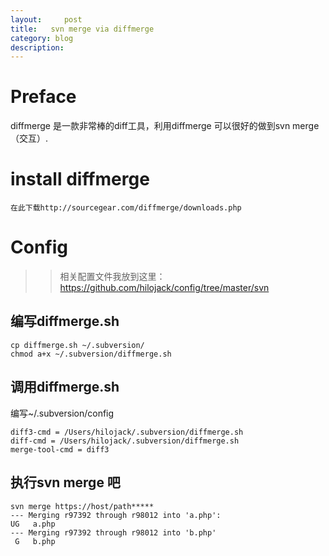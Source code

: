 ```yaml
---
layout:     post
title:   svn merge via diffmerge
category: blog
description: 
---
```


# Preface
diffmerge 是一款非常棒的diff工具，利用diffmerge 可以很好的做到svn merge（交互）.

# install diffmerge
	在此下载http://sourcegear.com/diffmerge/downloads.php

# Config
>> 相关配置文件我放到这里：https://github.com/hilojack/config/tree/master/svn

## 编写diffmerge.sh
	cp diffmerge.sh ~/.subversion/
	chmod a+x ~/.subversion/diffmerge.sh
## 调用diffmerge.sh
编写~/.subversion/config

	diff3-cmd = /Users/hilojack/.subversion/diffmerge.sh
	diff-cmd = /Users/hilojack/.subversion/diffmerge.sh
	merge-tool-cmd = diff3


## 执行svn merge 吧
	svn merge https://host/path*****
	--- Merging r97392 through r98012 into 'a.php':
	UG   a.php
	--- Merging r97392 through r98012 into 'b.php'
	 G   b.php

